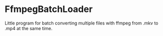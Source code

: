 # FfmpegBatchLoader
Little program for batch converting multiple files with ffmpeg from .mkv to .mp4 at the same time.
